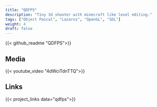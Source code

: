 ```yaml
---
title: "QDFPS"
description: "Tiny 3d shooter with minecraft like level editing."
tags: ["Object Pascal", "Lazarus", "OpenGL", "SDL"]
weight: 4
draft: false
---
```


{{< github_readme "QDFPS">}}

## Media
{{< youtube_video "4dWciTdnTTQ">}}

## Links
{{< project_links data="qdfps">}}

